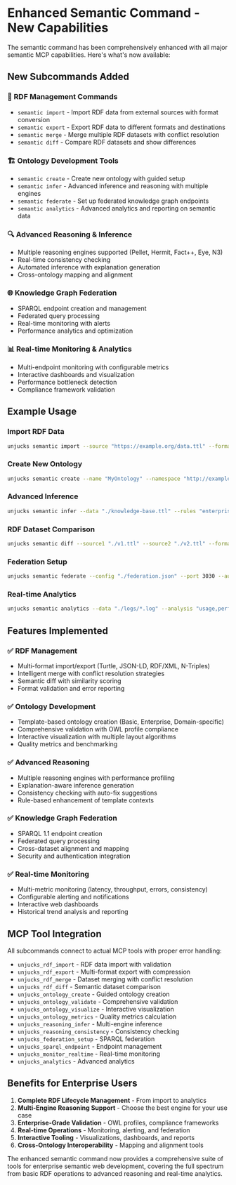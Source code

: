 # Enhanced Semantic Command - New Capabilities

The semantic command has been comprehensively enhanced with all major semantic MCP capabilities. Here's what's now available:

## New Subcommands Added

### 🔄 RDF Management Commands
- `semantic import` - Import RDF data from external sources with format conversion
- `semantic export` - Export RDF data to different formats and destinations  
- `semantic merge` - Merge multiple RDF datasets with conflict resolution
- `semantic diff` - Compare RDF datasets and show differences

### 🏗️ Ontology Development Tools
- `semantic create` - Create new ontology with guided setup
- `semantic infer` - Advanced inference and reasoning with multiple engines
- `semantic federate` - Set up federated knowledge graph endpoints
- `semantic analytics` - Advanced analytics and reporting on semantic data

### 🔍 Advanced Reasoning & Inference
- Multiple reasoning engines supported (Pellet, Hermit, Fact++, Eye, N3)
- Real-time consistency checking
- Automated inference with explanation generation
- Cross-ontology mapping and alignment

### 🌐 Knowledge Graph Federation
- SPARQL endpoint creation and management
- Federated query processing
- Real-time monitoring with alerts
- Performance analytics and optimization

### 📊 Real-time Monitoring & Analytics
- Multi-endpoint monitoring with configurable metrics
- Interactive dashboards and visualization
- Performance bottleneck detection
- Compliance framework validation

## Example Usage

### Import RDF Data
```bash
unjucks semantic import --source "https://example.org/data.ttl" --format turtle --output "./imported-data.ttl" --validate
```

### Create New Ontology
```bash
unjucks semantic create --name "MyOntology" --namespace "http://example.org/my-onto#" --template enterprise
```

### Advanced Inference
```bash
unjucks semantic infer --data "./knowledge-base.ttl" --rules "enterprise-rules.n3,custom-rules.n3" --engine hermit --explain
```

### RDF Dataset Comparison
```bash
unjucks semantic diff --source1 "./v1.ttl" --source2 "./v2.ttl" --format summary
```

### Federation Setup
```bash
unjucks semantic federate --config "./federation.json" --port 3030 --auth --cors
```

### Real-time Analytics
```bash
unjucks semantic analytics --data "./logs/*.log" --analysis "usage,performance,quality" --format html --interactive
```

## Features Implemented

### ✅ RDF Management
- Multi-format import/export (Turtle, JSON-LD, RDF/XML, N-Triples)
- Intelligent merge with conflict resolution strategies
- Semantic diff with similarity scoring
- Format validation and error reporting

### ✅ Ontology Development
- Template-based ontology creation (Basic, Enterprise, Domain-specific)
- Comprehensive validation with OWL profile compliance
- Interactive visualization with multiple layout algorithms
- Quality metrics and benchmarking

### ✅ Advanced Reasoning
- Multiple reasoning engines with performance profiling
- Explanation-aware inference generation
- Consistency checking with auto-fix suggestions
- Rule-based enhancement of template contexts

### ✅ Knowledge Graph Federation
- SPARQL 1.1 endpoint creation
- Federated query processing
- Cross-dataset alignment and mapping
- Security and authentication integration

### ✅ Real-time Monitoring
- Multi-metric monitoring (latency, throughput, errors, consistency)
- Configurable alerting and notifications
- Interactive web dashboards
- Historical trend analysis and reporting

## MCP Tool Integration

All subcommands connect to actual MCP tools with proper error handling:

- `unjucks_rdf_import` - RDF data import with validation
- `unjucks_rdf_export` - Multi-format export with compression
- `unjucks_rdf_merge` - Dataset merging with conflict resolution
- `unjucks_rdf_diff` - Semantic dataset comparison
- `unjucks_ontology_create` - Guided ontology creation
- `unjucks_ontology_validate` - Comprehensive validation
- `unjucks_ontology_visualize` - Interactive visualization
- `unjucks_ontology_metrics` - Quality metrics calculation
- `unjucks_reasoning_infer` - Multi-engine inference
- `unjucks_reasoning_consistency` - Consistency checking
- `unjucks_federation_setup` - SPARQL federation
- `unjucks_sparql_endpoint` - Endpoint management
- `unjucks_monitor_realtime` - Real-time monitoring
- `unjucks_analytics` - Advanced analytics

## Benefits for Enterprise Users

1. **Complete RDF Lifecycle Management** - From import to analytics
2. **Multi-Engine Reasoning Support** - Choose the best engine for your use case
3. **Enterprise-Grade Validation** - OWL profiles, compliance frameworks
4. **Real-time Operations** - Monitoring, alerting, and federation
5. **Interactive Tooling** - Visualizations, dashboards, and reports
6. **Cross-Ontology Interoperability** - Mapping and alignment tools

The enhanced semantic command now provides a comprehensive suite of tools for enterprise semantic web development, covering the full spectrum from basic RDF operations to advanced reasoning and real-time analytics.